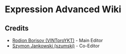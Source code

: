 # Expression Advanced Wiki

## Credits

* [Rodion Borisov (VINTproYKT)](https://github.com/VINTproYKT) - Main Editor
* [Szymon Jankowski (szumski)](https://github.com/szymski) - Co-Editor
